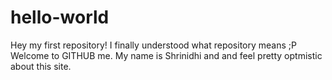 hello-world
===========

Hey my first repository! I finally understood what repository means ;P
Welcome to GITHUB me. My name is Shrinidhi and and feel pretty optmistic about this site.
